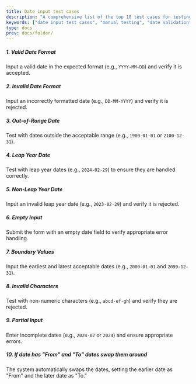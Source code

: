```yaml
---
title: Date input test cases
description: "A comprehensive list of the top 10 test cases for testing date input fields manually. Improve your testing strategies with these essential examples."
keywords: ["date input test cases", "manual testing", "date validation", "test cases for dates"]
type: docs
prev: docs/folder/
---
```


##### 1. Valid Date Format  
   Input a valid date in the expected format (e.g., `YYYY-MM-DD`) and verify it is accepted.

##### 2. Invalid Date Format
   Input an incorrectly formatted date (e.g., `DD-MM-YYYY`) and verify it is rejected.

##### 3. Out-of-Range Date  
   Test with dates outside the acceptable range (e.g., `1900-01-01` or `2100-12-31`).

##### 4. Leap Year Date  
   Test with leap year dates (e.g., `2024-02-29`) to ensure they are handled correctly.

##### 5. Non-Leap Year Date
   Input an invalid leap year date (e.g., `2023-02-29`) and verify it is rejected.

##### 6. Empty Input
   Submit the form with an empty date field to verify appropriate error handling.

##### 7. Boundary Values
   Input the earliest and latest acceptable dates (e.g., `2000-01-01` and `2099-12-31`).

##### 8. Invalid Characters  
   Test with non-numeric characters (e.g., `abcd-ef-gh`) and verify they are rejected.

##### 9. Partial Input
   Enter incomplete dates (e.g., `2024-02` or `2024`) and ensure appropriate errors.

##### 10. If date has "From" and "To" dates swap them around
   The system automatically swaps the dates, setting the earlier date as "From" and the later date as "To."
    